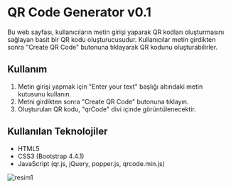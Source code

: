 # QR Code Generator v0.1

Bu web sayfası, kullanıcıların metin girişi yaparak QR kodları oluşturmasını sağlayan basit bir QR kodu oluşturucusudur. 
Kullanıcılar metin girdikten sonra "Create QR Code" butonuna tıklayarak QR kodunu oluşturabilirler.

## Kullanım
1. Metin girişi yapmak için "Enter your text" başlığı altındaki metin kutusunu kullanın.
2. Metni girdikten sonra "Create QR Code" butonuna tıklayın.
3. Oluşturulan QR kodu, "qrCode" divi içinde görüntülenecektir.

## Kullanılan Teknolojiler
+ HTML5
+ CSS3 (Bootstrap 4.4.1)
+ JavaScript (qr.js, jQuery, popper.js, qrcode.min.js)

![resim1](https://github.com/kagantemizkan/qr-code-web/assets/46727689/3f707ffd-7a1c-4d3b-8d74-bae5dbf25b7e)
